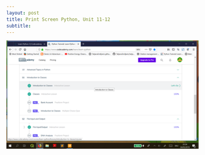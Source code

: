 ```yaml
---
layout: post
title: Print Screen Python, Unit 11-12
subtitle: 
---
```



![Image_Python](/img/finished10.png)
